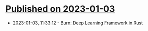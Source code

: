 # [Published on 2023-01-03](index.md)

* [2023-01-03, 11:33:12](https://lobste.rs/s/mwdbx1/burn_deep_learning_framework_rust) - [Burn: Deep Learning Framework in Rust](https://github.com/burn-rs/burn)
